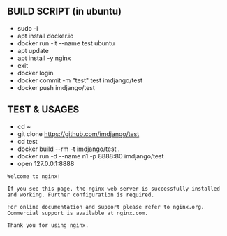 ## BUILD SCRIPT (in ubuntu)
* sudo -i
* apt install docker.io
* docker run -it --name test ubuntu
* apt update
* apt install -y nginx
* exit
* docker login
* docker commit -m "test" test imdjango/test
* docker push imdjango/test



## TEST & USAGES
* cd ~
* git clone https://github.com/imdjango/test
* cd test
* docker build --rm -t imdjango/test .
* docker run -d --name n1 -p 8888:80 imdjango/test
* open 127.0.0.1:8888
```
Welcome to nginx!

If you see this page, the nginx web server is successfully installed and working. Further configuration is required.

For online documentation and support please refer to nginx.org.
Commercial support is available at nginx.com.

Thank you for using nginx.
```
